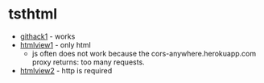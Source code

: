 # tsthtml

 * [githack1](https://raw.githack.com/nlitsme/tsthtml2/main/tst.html)  - works
 * [htmlview1](https://htmlpreview.github.com/?https://github.com/nlitsme/tsthtml2/blob/main/tst.html) - only html
   * js often does not work because the cors-anywhere.herokuapp.com proxy returns: too many requests.
 * [htmlview2](https://htmlpreview.github.com/?github.com/nlitsme/tsthtml2/blob/main/tst.html) - http is required
 
